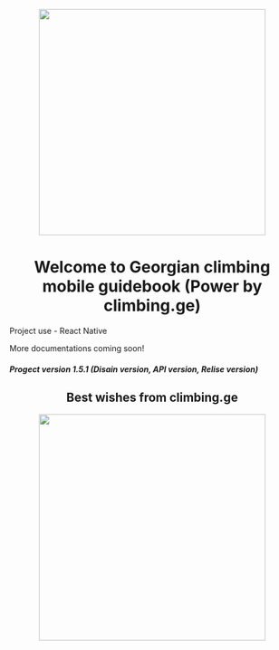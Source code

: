 <p align="center"><img src="/public/images/site_img/site_logo/climibng,ge(becground).jpg" width="400"></p>
<h1 align="center">Welcome to Georgian climbing mobile guidebook (Power by climbing.ge)</h1>

<p>Project use - React Native</p>

<p>More documentations coming soon!</p>

<!-- Ctrl+Shift+V - for demo test  -->

<h5>Progect version 1.5.1 (Disain version, API version, Relise version)</h5>
<h2 align="center">Best wishes from climbing.ge</h2>
<p align="center"><img src="/public/images/site_img/site_logo/header logo(bacground).png" width="400"></p>
